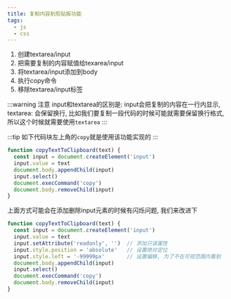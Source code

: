 ```yaml
---
title: 复制内容到剪贴板功能
tags:
  - js
  - css
---
```


1. 创建textarea/input
2. 把需要复制的内容赋值给texarea/input
3. 将textarea/input添加到body
4. 执行copy命令
5. 移除textarea/input标签

<!-- more -->

:::warning 注意
input和textarea的区别是: input会把复制的内容在一行内显示, textarea: 会保留换行, 比如我们要复制一段代码的时候可能就需要保留换行格式, 所以这个时候就需要使用`textarea`
:::

:::tip
如下代码块左上角的`copy`就是使用该功能实现的
:::

```js
function copyTextToClipboard(text) {
  const input = document.createElement('input')
  input.value = text
  document.body.appendChild(input)
  input.select()
  document.execCommand('copy')
  document.body.removeChild(input)
}
```

上面方式可能会在添加删除input元素的时候有闪烁问题, 我们来改进下

```js
function copyTextToClipboard(text) {
  const input = document.createElement('input')
  input.value = text
  input.setAttribute('readonly', '')  // 添加只读属性
  input.style.position = 'absolute'   // 设置绝对定位
  input.style.left = '-99999px'       // 设置偏移, 为了不在可视范围内看到
  document.body.appendChild(input)
  input.select()
  document.execCommand('copy')
  document.body.removeChild(input)
}
```
